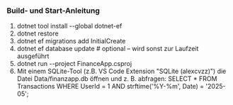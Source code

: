 ### Build- und Start-Anleitung
1. dotnet tool install --global dotnet-ef
2. dotnet restore
3. dotnet ef migrations add InitialCreate
4. dotnet ef database update   # optional – wird sonst zur Laufzeit ausgeführt
5. dotnet run --project FinanceApp.csproj
6. Mit einem SQLite-Tool (z.B. VS Code Extension "SQLite (alexcvzz)") die Datei Data/finanzapp.db 
   öffnen und z. B. abfragen:
   SELECT * FROM Transactions WHERE UserId = 1 AND strftime('%Y-%m', Date) = '2025-05';
